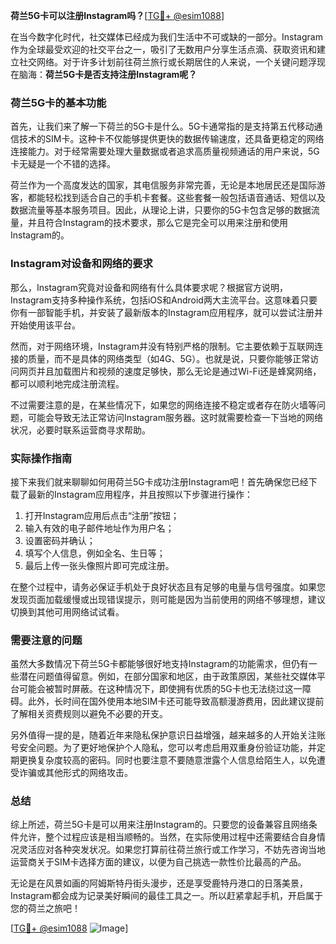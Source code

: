 **荷兰5G卡可以注册Instagram吗？**[[TG💪+ @esim1088](https://t.me/s/esim1088)]

在当今数字化时代，社交媒体已经成为我们生活中不可或缺的一部分。Instagram作为全球最受欢迎的社交平台之一，吸引了无数用户分享生活点滴、获取资讯和建立社交网络。对于许多计划前往荷兰旅行或长期居住的人来说，一个关键问题浮现在脑海：**荷兰5G卡是否支持注册Instagram呢？**

### 荷兰5G卡的基本功能

首先，让我们来了解一下荷兰的5G卡是什么。5G卡通常指的是支持第五代移动通信技术的SIM卡。这种卡不仅能够提供更快的数据传输速度，还具备更稳定的网络连接能力。对于经常需要处理大量数据或者追求高质量视频通话的用户来说，5G卡无疑是一个不错的选择。

荷兰作为一个高度发达的国家，其电信服务非常完善，无论是本地居民还是国际游客，都能轻松找到适合自己的手机卡套餐。这些套餐一般包括语音通话、短信以及数据流量等基本服务项目。因此，从理论上讲，只要你的5G卡包含足够的数据流量，并且符合Instagram的技术要求，那么它是完全可以用来注册和使用Instagram的。

### Instagram对设备和网络的要求

那么，Instagram究竟对设备和网络有什么具体要求呢？根据官方说明，Instagram支持多种操作系统，包括iOS和Android两大主流平台。这意味着只要你有一部智能手机，并安装了最新版本的Instagram应用程序，就可以尝试注册并开始使用该平台。

然而，对于网络环境，Instagram并没有特别严格的限制。它主要依赖于互联网连接的质量，而不是具体的网络类型（如4G、5G）。也就是说，只要你能够正常访问网页并且加载图片和视频的速度足够快，那么无论是通过Wi-Fi还是蜂窝网络，都可以顺利地完成注册流程。

不过需要注意的是，在某些情况下，如果您的网络连接不稳定或者存在防火墙等问题，可能会导致无法正常访问Instagram服务器。这时就需要检查一下当地的网络状况，必要时联系运营商寻求帮助。

### 实际操作指南

接下来我们就来聊聊如何用荷兰5G卡成功注册Instagram吧！首先确保您已经下载了最新的Instagram应用程序，并且按照以下步骤进行操作：

1. 打开Instagram应用后点击“注册”按钮；
2. 输入有效的电子邮件地址作为用户名；
3. 设置密码并确认；
4. 填写个人信息，例如全名、生日等；
5. 最后上传一张头像照片即可完成注册。

在整个过程中，请务必保证手机处于良好状态且有足够的电量与信号强度。如果您发现页面加载缓慢或出现错误提示，则可能是因为当前使用的网络不够理想，建议切换到其他可用网络试试看。

### 需要注意的问题

虽然大多数情况下荷兰5G卡都能够很好地支持Instagram的功能需求，但仍有一些潜在问题值得留意。例如，在部分国家和地区，由于政策原因，某些社交媒体平台可能会被暂时屏蔽。在这种情况下，即使拥有优质的5G卡也无法绕过这一障碍。此外，长时间在国外使用本地SIM卡还可能导致高额漫游费用，因此建议提前了解相关资费规则以避免不必要的开支。

另外值得一提的是，随着近年来隐私保护意识日益增强，越来越多的人开始关注账号安全问题。为了更好地保护个人隐私，您可以考虑启用双重身份验证功能，并定期更换复杂度较高的密码。同时也要注意不要随意泄露个人信息给陌生人，以免遭受诈骗或其他形式的网络攻击。

### 总结

综上所述，荷兰5G卡是可以用来注册Instagram的。只要您的设备兼容且网络条件允许，整个过程应该是相当顺畅的。当然，在实际使用过程中还需要结合自身情况灵活应对各种突发状况。如果您打算前往荷兰旅行或工作学习，不妨先咨询当地运营商关于SIM卡选择方面的建议，以便为自己挑选一款性价比最高的产品。

无论是在风景如画的阿姆斯特丹街头漫步，还是享受鹿特丹港口的日落美景，Instagram都会成为记录美好瞬间的最佳工具之一。所以赶紧拿起手机，开启属于您的荷兰之旅吧！

[[TG💪+ @esim1088](https://t.me/s/esim1088) ![Image](https://i.postimg.cc/4NQfJmqS/Snipaste-2025-05-13-00-14-12.png)]